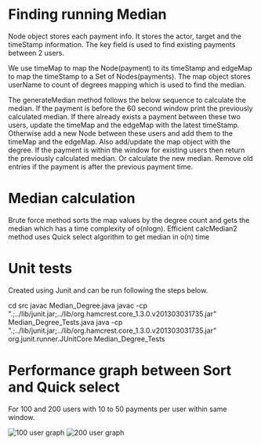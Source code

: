 # Finding running Median

Node object stores each payment info. It stores the actor, target and the timeStamp information. The key field is used to find existing payments between 2 users.

We use timeMap to map the Node(payment) to its timeStamp and edgeMap to map the timeStamp to a Set of Nodes(payments). The map object stores userName to count of 
degrees mapping which is used to find the median.

The generateMedian method follows the below sequence to calculate the median.
If the payment is before the 60 second window print the previously calculated median.
If there already exists a payment between these two users, update the timeMap and the edgeMap with the latest timeStamp. Otherwise add a new Node between 
these users and add them to the timeMap and the edgeMap. Also add/update the map object with the degree.
If the payment is within the window for existing users then return the previously calculated median. Or calculate the new median. 
Remove old entries if the payment is after the previous payment time.
	
# Median calculation
Brute force method sorts the map values by the degree count and gets the median which has a time complexity of o(nlogn).
Efficient calcMedian2 method uses Quick select algorithm to get median in o(n) time
	
# Unit tests 
Created using Junit and can be run following the steps below.

cd src
javac Median_Degree.java
javac -cp ".;../lib/junit.jar;../lib/org.hamcrest.core_1.3.0.v201303031735.jar" Median_Degree_Tests.java
java -cp ".;../lib/junit.jar;../lib/org.hamcrest.core_1.3.0.v201303031735.jar" org.junit.runner.JUnitCore Median_Degree_Tests

# Performance graph between Sort and Quick select
For 100 and 200 users with 10 to 50 payments per user within same window.

<img src='https://github.com/srivats666/Payment/blob/master/images/100.png' title='100 user graph' width='' alt='100 user graph' />

<img src='https://github.com/srivats666/Payment/blob/master/images/200.png' title='200 user graph' width='' alt='200 user graph' />

